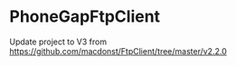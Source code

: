 PhoneGapFtpClient
=================
Update project to V3 from https://github.com/macdonst/FtpClient/tree/master/v2.2.0